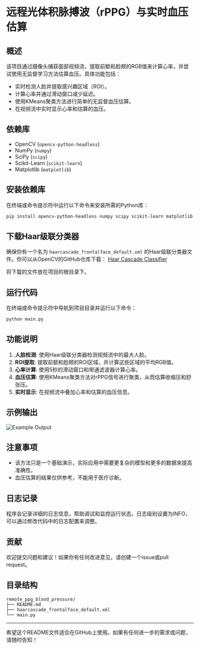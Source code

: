 # 远程光体积脉搏波（rPPG）与实时血压估算

## 概述
该项目通过摄像头捕获面部视频流，提取前额和脸颊的RGB值来计算心率，并尝试使用无监督学习方法估算血压。具体功能包括：
- 实时检测人脸并提取感兴趣区域（ROI）。
- 计算心率并通过滑动窗口减少延迟。
- 使用KMeans聚类方法进行简单的无监督血压估算。
- 在视频流中实时显示心率和估算的血压。

## 依赖库
- OpenCV (`opencv-python-headless`)
- NumPy (`numpy`)
- SciPy (`scipy`)
- Scikit-Learn (`scikit-learn`)
- Matplotlib (`matplotlib`)

## 安装依赖库
在终端或命令提示符中运行以下命令来安装所需的Python库：
```bash
pip install opencv-python-headless numpy scipy scikit-learn matplotlib
```

## 下载Haar级联分类器
确保你有一个名为 `haarcascade_frontalface_default.xml` 的Haar级联分类器文件。你可以从OpenCV的GitHub仓库下载：
[Haar Cascade Classifier](https://github.com/opencv/opencv/blob/master/data/haarcascades/haarcascade_frontalface_default.xml)

将下载的文件放在项目的根目录下。

## 运行代码
在终端或命令提示符中导航到项目目录并运行以下命令：
```bash
python main.py
```

## 功能说明
1. **人脸检测**: 使用Haar级联分类器检测视频流中的最大人脸。
2. **ROI提取**: 提取前额和脸颊的ROI区域，并计算这些区域的平均RGB值。
3. **心率计算**: 使用5秒的滑动窗口和带通滤波器计算心率。
4. **血压估算**: 使用KMeans聚类方法对rPPG信号进行聚类，从而估算收缩压和舒张压。
5. **实时显示**: 在视频流中叠加心率和估算的血压信息。

## 示例输出
![Example Output](example_output.png)

## 注意事项
- 该方法只是一个基础演示，实际应用中需要更复杂的模型和更多的数据来提高准确性。
- 血压估算的结果仅供参考，不能用于医疗诊断。

## 日志记录
程序会记录详细的日志信息，帮助调试和监控运行状态。日志级别设置为INFO，可以通过修改代码中的日志配置来调整。

## 贡献
欢迎提交问题和建议！如果你有任何改进意见，请创建一个issue或pull request。

## 目录结构
```
remote_ppg_blood_pressure/
├── README.md
├── haarcascade_frontalface_default.xml
└── main.py
```

---

希望这个README文件适合在GitHub上使用。如果有任何进一步的需求或问题，请随时告知！
